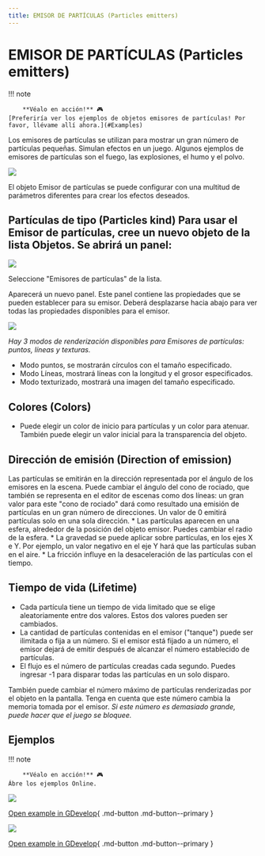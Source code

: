 ```yaml
---
title: EMISOR DE PARTÍCULAS (Particles emitters)
---
```

# EMISOR DE PARTÍCULAS (Particles emitters)

!!! note

        **Véalo en acción!** 🎮
    [Preferiría ver los ejemplos de objetos emisores de partículas! Por favor, llévame allí ahora.](#Examples)

Los emisores de partículas se utilizan para mostrar un gran número de partículas pequeñas. Simulan efectos en un juego. Algunos ejemplos de emisores de partículas son el fuego, las explosiones, el humo y el polvo.

![](/gdevelop5/objects/particles-emitters-preview.png)

El objeto Emisor de partículas se puede configurar con una multitud de parámetros diferentes para crear los efectos deseados.

## Partículas de tipo (Particles kind) Para usar el Emisor de partículas, cree un nuevo objeto de la lista Objetos. Se abrirá un panel:

![](/gdevelop5/objects/addnewobject-particlesemitter.png)

Seleccione "Emisores de partículas" de la lista.

Aparecerá un nuevo panel. Este panel contiene las propiedades que se pueden establecer para su emisor. Deberá desplazarse hacia abajo para ver todas las propiedades disponibles para el emisor.

![](/gdevelop5/objects/particleemitterspanelofchoices.png)

*Hay 3 modos de renderización disponibles para Emisores de partículas: puntos, líneas y texturas.*

* Modo puntos, se mostrarán círculos con el tamaño especificado.
* Modo Líneas, mostrará líneas con la longitud y el grosor especificados.
* Modo texturizado, mostrará una imagen del tamaño especificado.

## Colores (Colors)

* Puede elegir un color de inicio para partículas y un color para atenuar. También puede elegir un valor inicial para la transparencia del objeto.

## Dirección de emisión (Direction of emission)

Las partículas se emitirán en la dirección representada por el ángulo de los emisores en la escena. Puede cambiar el ángulo del cono de rociado, que también se representa en el editor de escenas como dos líneas: un gran valor para este "cono de rociado" dará como resultado una emisión de partículas en un gran número de direcciones. Un valor de 0 emitirá partículas solo en una sola dirección. * Las partículas aparecen en una esfera, alrededor de la posición del objeto emisor. Puedes cambiar el radio de la esfera. * La gravedad se puede aplicar sobre partículas, en los ejes X e Y. Por ejemplo, un valor negativo en el eje Y hará que las partículas suban en el aire. * La fricción influye en la desaceleración de las partículas con el tiempo.

## Tiempo de vida (Lifetime)

* Cada partícula tiene un tiempo de vida limitado que se elige aleatoriamente entre dos valores. Estos dos valores pueden ser cambiados.
* La cantidad de partículas contenidas en el emisor ("tanque") puede ser ilimitada o fija a un número. Si el emisor está fijado a un número, el emisor dejará de emitir después de alcanzar el número establecido de partículas.
* El flujo es el número de partículas creadas cada segundo. Puedes ingresar -1 para disparar todas las partículas en un solo disparo.

También puede cambiar el número máximo de partículas renderizadas por el objeto en la pantalla. Tenga en cuenta que este número cambia la memoria tomada por el emisor. *Si este número es demasiado grande, puede hacer que el juego se bloquee.*

## Ejemplos

!!! note

        **Véalo en acción!** 🎮
    Ábre los ejemplos Online.

[![](/gdevelop5/objects/particleemitterexplosions.png)](https://editor.gdevelop-app.com/?project=example://particles-explosions)

[Open example in GDevelop](https://editor.gdevelop.io/?project=example://particles-explosions){ .md-button .md-button--primary }

[![](/gdevelop5/objects/particleemitervarious.png)](https://editor.gdevelop-app.com/?project=example://particles-various-effects)

[Open example in GDevelop](https://editor.gdevelop.io/?project=example://particles-various-effects){ .md-button .md-button--primary }
